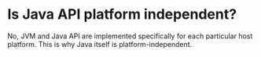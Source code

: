 # Is Java API platform independent?

No, JVM and Java API are implemented specifically for each particular host platform. This is why Java itself is platform-independent.
